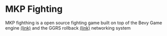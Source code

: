 # MKP Fighting
MKP fighthing is a open source fighting game built on top of the Bevy Game engine [(link)](https://github.com/bevyengine/bevy) and the GGRS rollback [(link)](https://github.com/gschup/ggrs) networking system
